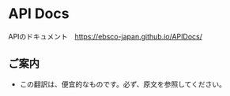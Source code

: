 # API Docs

APIのドキュメント　https://ebsco-japan.github.io/APIDocs/

## ご案内
* この翻訳は、便宜的なものです。必ず、原文を参照してください。
